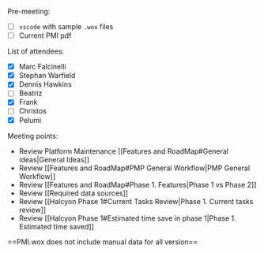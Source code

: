 Pre-meeting:
- [ ] `vscode` with sample `.wox` files
- [ ] Current PMI pdf

List of attendees:
- [x] Marc Falcinelli
- [x] Stephan Warfield
- [x] Dennis Hawkins
- [ ] Beatriz
- [x] Frank
- [ ] Christos
- [x] Pelumi

Meeting points:
- Review Platform Maintenance [[Features and RoadMap#General ideas|General Ideas]] 
- Review [[Features and RoadMap#PMP General Workflow|PMP General Workflow]]
- Review [[Features and RoadMap#Phase 1. Features|Phase 1 vs Phase 2]]
- Review [[Required data sources]]
- Review [[Halcyon Phase 1#Current Tasks Review|Phase 1. Current tasks review]]
- Review [[Halcyon Phase 1#Estimated time save in phase 1|Phase 1. Estimated time saved]]


==PMI.wox does not include manual data for all version==

